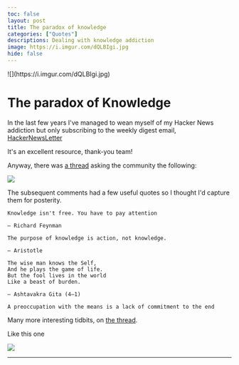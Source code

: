 ```yaml
---
toc: false
layout: post
title: The paradox of knowledge
categories: ["Quotes"]
descriptions: Dealing with knowledge addiction
image: https://i.imgur.com/dQLBIgi.jpg
hide: false
---
```


<style> strong {background-color: yellow; font-weight:normal} .post-content #header-image img {width:40%}</style>
<div id="header-image">
![](https://i.imgur.com/dQLBIgi.jpg)
</div>

# The paradox of Knowledge

In the last few years I've managed to wean myself of my Hacker News addiction but only subscribing to the weekly digest email, [HackerNewsLetter](https://hackernewsletter.com/?ref=find-your-newsletter)

It's an excellent resource, thank-you team!

Anyway, there was [a thread](https://news.ycombinator.com/item?id=34710830) asking the community the following:

![](https://i.imgur.com/8aOItMb.png)

The subsequent comments had a few useful quotes so I thought I'd capture them for posterity.

```
Knowledge isn't free. You have to pay attention

― Richard Feynman
```

```
The purpose of knowledge is action, not knowledge.

― Aristotle
```

```
The wise man knows the Self,
And he plays the game of life.
But the fool lives in the world
Like a beast of burden.

― Ashtavakra Gita (4―1)
```

```
A preoccupation with the means is a lack of commitment to the end
```

Many more interesting tidbits, on [the thread](https://news.ycombinator.com/item?id=34710830).

Like this one

![](https://i.imgur.com/rMvwOL7.png)

---
